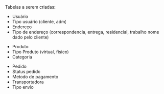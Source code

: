 Tabelas a serem criadas:

- Usuário
- Tipo usuário (cliente, adm)
- Endereço
- Tipo de endereço (correspondencia, entrega, residencial, trabalho nome dado pelo cliente)


* Produto
* Tipo Produto (virtual, fisico)
* Categoria


- Pedido
- Status pedido
- Metodo de pagamento
- Transportadora
- Tipo envio



